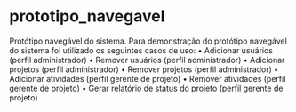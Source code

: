 # prototipo_navegavel
Protótipo navegável do sistema.
Para demonstração do protótipo navegável do sistema foi utilizado os seguintes casos de uso:
    • Adicionar usuários (perfil administrador)
    • Remover usuários (perfil administrador)
    • Adicionar projetos (perfil administrador)
    • Remover projetos (perfil administrador)
    • Adicionar atividades (perfil gerente de projeto)
    • Remover atividades (perfil gerente de projeto)
    • Gerar relatório de status do projeto (perfil gerente de projeto)
